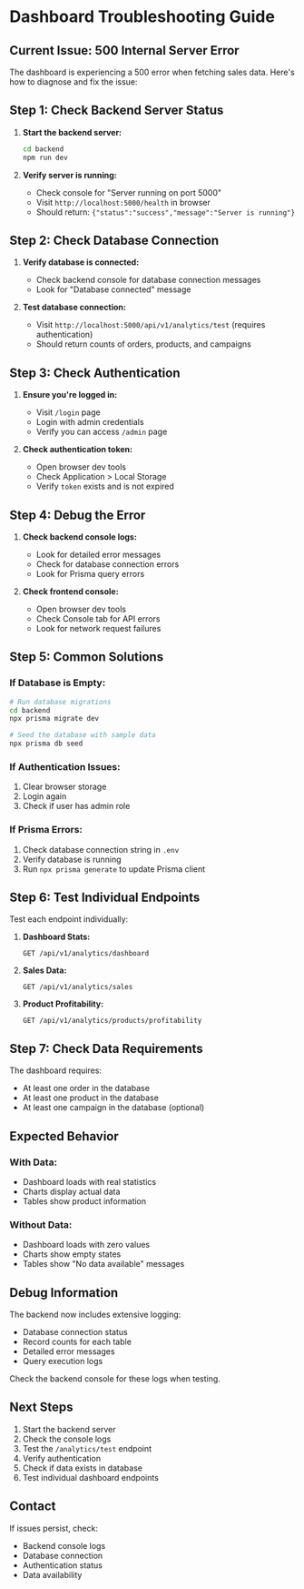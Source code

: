 # Dashboard Troubleshooting Guide

## Current Issue: 500 Internal Server Error

The dashboard is experiencing a 500 error when fetching sales data. Here's how to diagnose and fix the issue:

## Step 1: Check Backend Server Status

1. **Start the backend server:**
   ```bash
   cd backend
   npm run dev
   ```

2. **Verify server is running:**
   - Check console for "Server running on port 5000"
   - Visit `http://localhost:5000/health` in browser
   - Should return: `{"status":"success","message":"Server is running"}`

## Step 2: Check Database Connection

1. **Verify database is connected:**
   - Check backend console for database connection messages
   - Look for "Database connected" message

2. **Test database connection:**
   - Visit `http://localhost:5000/api/v1/analytics/test` (requires authentication)
   - Should return counts of orders, products, and campaigns

## Step 3: Check Authentication

1. **Ensure you're logged in:**
   - Visit `/login` page
   - Login with admin credentials
   - Verify you can access `/admin` page

2. **Check authentication token:**
   - Open browser dev tools
   - Check Application > Local Storage
   - Verify `token` exists and is not expired

## Step 4: Debug the Error

1. **Check backend console logs:**
   - Look for detailed error messages
   - Check for database connection errors
   - Look for Prisma query errors

2. **Check frontend console:**
   - Open browser dev tools
   - Check Console tab for API errors
   - Look for network request failures

## Step 5: Common Solutions

### If Database is Empty:
```bash
# Run database migrations
cd backend
npx prisma migrate dev

# Seed the database with sample data
npx prisma db seed
```

### If Authentication Issues:
1. Clear browser storage
2. Login again
3. Check if user has admin role

### If Prisma Errors:
1. Check database connection string in `.env`
2. Verify database is running
3. Run `npx prisma generate` to update Prisma client

## Step 6: Test Individual Endpoints

Test each endpoint individually:

1. **Dashboard Stats:**
   ```
   GET /api/v1/analytics/dashboard
   ```

2. **Sales Data:**
   ```
   GET /api/v1/analytics/sales
   ```

3. **Product Profitability:**
   ```
   GET /api/v1/analytics/products/profitability
   ```

## Step 7: Check Data Requirements

The dashboard requires:
- At least one order in the database
- At least one product in the database
- At least one campaign in the database (optional)

## Expected Behavior

### With Data:
- Dashboard loads with real statistics
- Charts display actual data
- Tables show product information

### Without Data:
- Dashboard loads with zero values
- Charts show empty states
- Tables show "No data available" messages

## Debug Information

The backend now includes extensive logging:
- Database connection status
- Record counts for each table
- Detailed error messages
- Query execution logs

Check the backend console for these logs when testing.

## Next Steps

1. Start the backend server
2. Check the console logs
3. Test the `/analytics/test` endpoint
4. Verify authentication
5. Check if data exists in database
6. Test individual dashboard endpoints

## Contact

If issues persist, check:
- Backend console logs
- Database connection
- Authentication status
- Data availability

